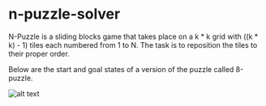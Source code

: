 # n-puzzle-solver
N-Puzzle is a sliding blocks game that takes place on a k * k grid with ((k * k) - 1) tiles each numbered from 1 to N.
The task is to reposition the tiles to their proper order.

Below are the start and goal states of a version of the puzzle called 8-puzzle.

![alt text](https://i.stack.imgur.com/0TKFh.png)
